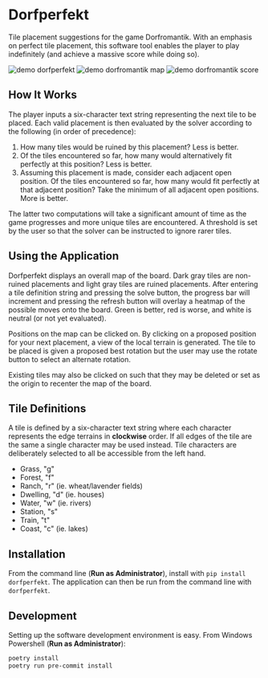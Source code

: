 # Dorfperfekt

Tile placement suggestions for the game Dorfromantik. With an emphasis on perfect tile placement, this software tool enables the player to play indefinitely (and achieve a massive score while doing so).

![demo dorfperfekt](https://github.com/amosborne/dorfperfekt/raw/main/demo_dorfperfekt.png)
![demo dorfromantik map](https://github.com/amosborne/dorfperfekt/raw/main/demo_dorfromantik_map.png)
![demo dorfromantik score](https://github.com/amosborne/dorfperfekt/raw/main/demo_dorfromantik_score.png)

## How It Works

The player inputs a six-character text string representing the next tile to be placed. Each valid placement is then evaluated by the solver according to the following (in order of precedence):

1. How many tiles would be ruined by this placement? Less is better.
2. Of the tiles encountered so far, how many would alternatively fit perfectly at this position? Less is better.
3. Assuming this placement is made, consider each adjacent open position. Of the tiles encountered so far, how many would fit perfectly at that adjacent position? Take the minimum of all adjacent open positions. More is better.

The latter two computations will take a significant amount of time as the game progresses and more unique tiles are encountered. A threshold is set by the user so that the solver can be instructed to ignore rarer tiles.

## Using the Application

Dorfperfekt displays an overall map of the board. Dark gray tiles are non-ruined placements and light gray tiles are ruined placements. After entering a tile definition string and pressing the solve button, the progress bar will increment and pressing the refresh button will overlay a heatmap of the possible moves onto the board. Green is better, red is worse, and white is neutral (or not yet evaluated).

Positions on the map can be clicked on. By clicking on a proposed position for your next placement, a view of the local terrain is generated. The tile to be placed is given a proposed best rotation but the user may use the rotate button to select an alternate rotation.

Existing tiles may also be clicked on such that they may be deleted or set as the origin to recenter the map of the board.

## Tile Definitions

A tile is defined by a six-character text string where each character represents the edge terrains in **clockwise** order. If all edges of the tile are the same a single character may be used instead. Tile characters are deliberately selected to all be accessible from the left hand.

- Grass, "g"
- Forest, "f"
- Ranch, "r" (ie. wheat/lavender fields)
- Dwelling, "d" (ie. houses)
- Water, "w" (ie. rivers)
- Station, "s"
- Train, "t"
- Coast, "c" (ie. lakes)

## Installation

From the command line (**Run as Administrator**), install with `pip install dorfperfekt`. The application can then be run from the command line with `dorfperfekt`.

## Development

Setting up the software development environment is easy. From Windows Powershell (**Run as Administrator**):

```bash
poetry install
poetry run pre-commit install
```
